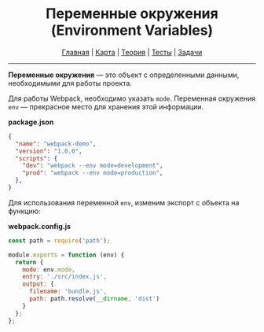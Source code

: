 <div align="center">

# Переменные окружения (Environment Variables)

[Главная](https://github.com/dollaween/junior-roadmap/)
|
[Карта](/roadmap/README.md)
|
[Теория](/theory/README.md)
|
[Тесты](/tests/README.md)
|
[Задачи](/tasks/README.md)

</div>

---

**Переменные окружения** — это объект с определенными данными, необходимыми для работы проекта.

Для работы Webpack, необходимо указать `mode`. Переменная окружения `env` — прекрасное место для хранения этой информации.

**package.json**
```json
{
  "name": "webpack-demo",
  "version": "1.0.0",
  "scripts": {
    "dev": "webpack --env mode=development",
    "prod": "webpack --env mode=production",
  },
}
```

Для использования переменной `env`, изменим экспорт с объекта на функцию:

**webpack.config.js**
```js
const path = require('path');

module.exports = function (env) {
  return {
    mode: env.mode,
    entry: './src/index.js',
    output: {
      filename: 'bundle.js',
      path: path.resolve(__dirname, 'dist')
    }
  };
};
```
